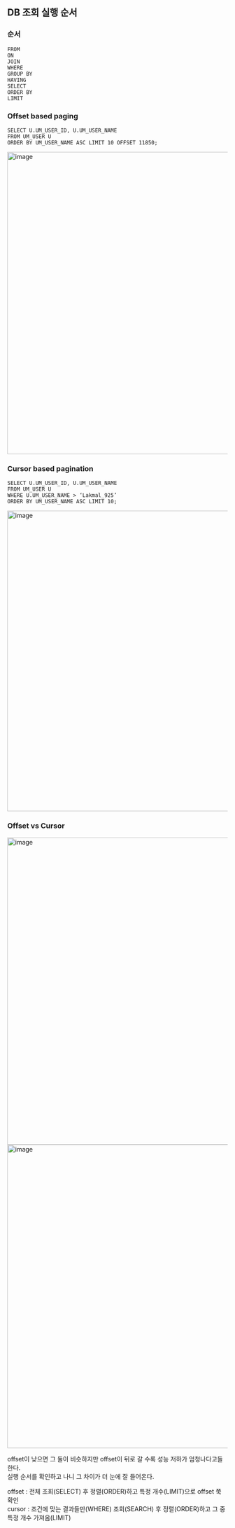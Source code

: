 ## DB 조회 실행 순서

### 순서
```
FROM
ON
JOIN
WHERE
GROUP BY
HAVING
SELECT
ORDER BY
LIMIT
```

### Offset based paging

```
SELECT U.UM_USER_ID, U.UM_USER_NAME
FROM UM_USER U
ORDER BY UM_USER_NAME ASC LIMIT 10 OFFSET 11850;
```

<img width="690" alt="image" src="https://github.com/ecsimsw/daily-note-public/assets/46060746/c857ad3a-9626-4889-b313-b67699cca486">

### Cursor based pagination
```
SELECT U.UM_USER_ID, U.UM_USER_NAME
FROM UM_USER U
WHERE U.UM_USER_NAME > ‘Lakmal_925’
ORDER BY UM_USER_NAME ASC LIMIT 10;
```
<img width="686" alt="image" src="https://github.com/ecsimsw/daily-note-public/assets/46060746/fa8479d3-c3b1-4cca-88fe-6218865fd68e">

### Offset vs Cursor

<img width="701" alt="image" src="https://github.com/ecsimsw/daily-note-public/assets/46060746/fa4f6297-c570-4969-8497-154264670354">

<img width="693" alt="image" src="https://github.com/ecsimsw/daily-note-public/assets/46060746/2ea95294-8f6f-4d28-91ed-89c5ca1f021b">

offset이 낮으면 그 둘이 비슷하지만 offset이 뒤로 갈 수록 성능 저하가 엄청나다고들 한다.     
실행 순서를 확인하고 나니 그 차이가 더 눈에 잘 들어온다.    

offset : 전체 조회(SELECT) 후 정렬(ORDER)하고 특정 개수(LIMIT)으로 offset 쭉 확인     
cursor : 조건에 맞는 결과들만(WHERE) 조회(SEARCH) 후 정렬(ORDER)하고 그 중 특정 개수 가져옴(LIMIT)

